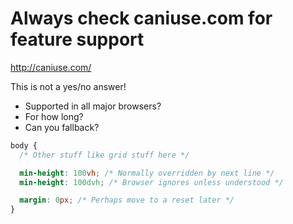 # Always check caniuse.com for feature support

http://caniuse.com/

This is not a yes/no answer!
- Supported in all major browsers?
- For how long?
- Can you fallback?

```css
body { 
  /* Other stuff like grid stuff here */

  min-height: 100vh; /* Normally overridden by next line */
  min-height: 100dvh; /* Browser ignores unless understood */

  margin: 0px; /* Perhaps move to a reset later */
}
```
